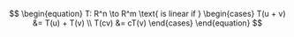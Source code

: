 $$
\begin{equation} T: R^n \to R^m \text{ is linear if } \begin{cases} T(u + v) &= T(u) + T(v) \\ T(cv) &= cT(v) \end{cases} \end{equation}
$$

